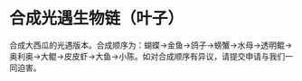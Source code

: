 # 合成光遇生物链（叶子） #

合成大西瓜的光遇版本。合成顺序为：蝴蝶->金鱼->鸽子->螃蟹->水母->透明鲲->奥利奥->大鲲->皮皮虾->大鱼->小陈。如对合成顺序有异议，请提交申请与我们一同迫害。

